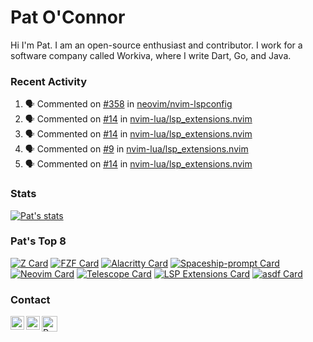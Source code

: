 # Pat O'Connor

Hi I'm Pat. I am an open-source enthusiast and contributor. I work for a
software company called Workiva, where I write Dart, Go, and Java.

### Recent Activity
<!--START_SECTION:activity-->
1. 🗣 Commented on [#358](https://github.com/neovim/nvim-lspconfig/issues/358) in [neovim/nvim-lspconfig](https://github.com/neovim/nvim-lspconfig)
2. 🗣 Commented on [#14](https://github.com/nvim-lua/lsp_extensions.nvim/issues/14) in [nvim-lua/lsp_extensions.nvim](https://github.com/nvim-lua/lsp_extensions.nvim)
3. 🗣 Commented on [#14](https://github.com/nvim-lua/lsp_extensions.nvim/issues/14) in [nvim-lua/lsp_extensions.nvim](https://github.com/nvim-lua/lsp_extensions.nvim)
4. 🗣 Commented on [#9](https://github.com/nvim-lua/lsp_extensions.nvim/issues/9) in [nvim-lua/lsp_extensions.nvim](https://github.com/nvim-lua/lsp_extensions.nvim)
5. 🗣 Commented on [#14](https://github.com/nvim-lua/lsp_extensions.nvim/issues/14) in [nvim-lua/lsp_extensions.nvim](https://github.com/nvim-lua/lsp_extensions.nvim)
<!--END_SECTION:activity-->

### Stats
[![Pat's stats](https://github-readme-stats.vercel.app/api?username=PatOConnor43&theme=nightowl&show_icons=true&hide_border=true)](https://github.com/anuraghazra/github-readme-stats)

### Pat's Top 8
[![Z Card](https://github-readme-stats.vercel.app/api/pin/?username=rupa&repo=z&theme=nightowl&show_owner=true)](https://github.com/rupa/z)
[![FZF Card](https://github-readme-stats.vercel.app/api/pin/?username=junegunn&repo=fzf&theme=nightowl&show_owner=true)](https://github.com/junegunn/fzf)
[![Alacritty Card](https://github-readme-stats.vercel.app/api/pin/?username=alacritty&repo=alacritty&theme=nightowl&show_owner=true)](https://github.com/alacritty/alacritty)
[![Spaceship-prompt Card](https://github-readme-stats.vercel.app/api/pin/?username=denysdovhan&repo=spaceship-prompt&theme=nightowl&show_owner=true)](https://github.com/denysdovhan/spaceship-prompt)
[![Neovim Card](https://github-readme-stats.vercel.app/api/pin/?username=neovim&repo=neovim&theme=nightowl&show_owner=true)](https://github.com/neovim/neovim)
[![Telescope Card](https://github-readme-stats.vercel.app/api/pin/?username=nvim-lua&repo=telescope.nvim&theme=nightowl&show_owner=true)](https://github.com/nvim-lua/telescope.nvim)
[![LSP Extensions Card](https://github-readme-stats.vercel.app/api/pin/?username=nvim-lua&repo=lsp_extensions.nvim&theme=nightowl&show_owner=true)](https://github.com/nvim-lua/lsp_extensions.nvim)
[![asdf Card](https://github-readme-stats.vercel.app/api/pin/?username=PatOConnor43&repo=asdf-dart&theme=nightowl&show_owner=true)](https://github.com/PatOConnor43/asdf-dart)

### Contact

[<img align="left" alt="PatOConnor43 | Twitter" width="22px" src="https://cdn.jsdelivr.net/npm/simple-icons@v3/icons/twitter.svg" />][twitter]
[<img align="left" alt="PatOConnor43 | LinkedIn" width="22px" src="https://cdn.jsdelivr.net/npm/simple-icons@v3/icons/linkedin.svg" />][linkedin]
[<img align="left" alt="PatOConnor43 | Discord" width="25px" src="https://cdn.jsdelivr.net/npm/simple-icons@v3/icons/discord.svg" />][discord]

[twitter]: https://twitter.com/PatOConnor43
[linkedin]: https://linkedin.com/PatOConnor43
[discord]: https://discord.com/channels/@me/342436080462856192
